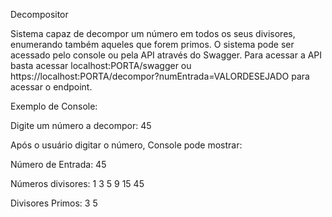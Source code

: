 Decompositor

Sistema capaz de decompor um número em todos os seus divisores, enumerando também aqueles que forem primos.
O sistema pode ser acessado pelo console ou pela API através do Swagger.
Para acessar a API basta acessar localhost:PORTA/swagger 
ou https://localhost:PORTA/decompor?numEntrada=VALORDESEJADO para acessar o endpoint.

Exemplo de Console:

Digite um número a decompor: 45

Após o usuário digitar o número, Console pode mostrar:

Número de Entrada: 45

Números divisores: 1 3 5 9 15 45

Divisores Primos: 3 5
